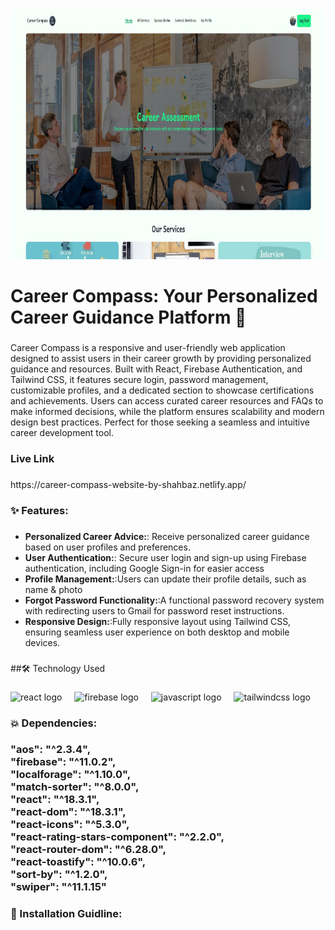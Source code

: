 <div align="center">
  <img height="400" src="https://raw.githubusercontent.com/shahbaz-kamal/career-compass-website/refs/heads/main/src/assets/for_github_banner.jpg"  />
</div>

###

<h1 align="left">Career Compass: Your Personalized Career Guidance Platform 🌟</h1>

###

<p align="left">Career Compass is a responsive and user-friendly web application designed to assist users in their career growth by providing personalized guidance and resources. Built with React, Firebase Authentication, and Tailwind CSS, it features secure login, password management, customizable profiles, and a dedicated section to showcase certifications and achievements. Users can access curated career resources and FAQs to make informed decisions, while the platform ensures scalability and modern design best practices. Perfect for those seeking a seamless and intuitive career development tool.</p>

###

<h3 align="left">Live Link</h3>

###

<p align="left">https://career-compass-website-by-shahbaz.netlify.app/</p>

###

<h3 align="left">✨ Features:</h3>

###
- **Personalized Career Advice:**:  Receive personalized career guidance based on user profiles and preferences.
- **User Authentication:**: Secure user login and sign-up using Firebase authentication, including Google Sign-in for easier access
- **Profile Management:**:Users can update their profile details, such as name & photo
- **Forgot Password Functionality:**:A functional password recovery system with redirecting users to Gmail for password reset instructions.
- **Responsive Design:**:Fully responsive layout using Tailwind CSS, ensuring seamless user experience on both desktop and mobile devices.


###

##🛠 Technology Used
<!-- <h3 class:"font-bold" align="left"></h3> -->

###

<div align="left">
  <img src="https://cdn.jsdelivr.net/gh/devicons/devicon/icons/react/react-original.svg" height="40" alt="react logo"  />
  <img width="12" />
  <img src="https://cdn.jsdelivr.net/gh/devicons/devicon/icons/firebase/firebase-plain.svg" height="40" alt="firebase logo"  />
  <img width="12" />
  <img src="https://cdn.jsdelivr.net/gh/devicons/devicon/icons/javascript/javascript-original.svg" height="40" alt="javascript logo"  />
  <img width="12" />
  <img src="https://cdn.simpleicons.org/tailwindcss/06B6D4" height="40" alt="tailwindcss logo"  />
</div>

###

<h3 align="left">💥 Dependencies:</h3>

###

<h3 align="left">"aos": "^2.3.4",<br>    "firebase": "^11.0.2",<br>    "localforage": "^1.10.0",<br>    "match-sorter": "^8.0.0",<br>    "react": "^18.3.1",<br>    "react-dom": "^18.3.1",<br>    "react-icons": "^5.3.0",<br>    "react-rating-stars-component": "^2.2.0",<br>    "react-router-dom": "^6.28.0",<br>    "react-toastify": "^10.0.6",<br>    "sort-by": "^1.2.0",<br>    "swiper": "^11.1.15"</h3>

###

<h3 align="left">🔧  Installation Guidline:</h3>

###
